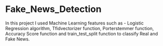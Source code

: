 # Fake_News_Detection
In this project I used Machine Learning features such as - Logistic Regression algorithm, Tfidvectorizer function, Porterstemmer function, Accuracy Score function and train_test_split function to classify Real and Fake News.
